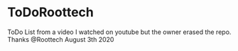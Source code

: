 # ToDoRoottech
ToDo List from a video I watched on youtube but the owner erased the repo. Thanks @Roottech August 3th 2020
